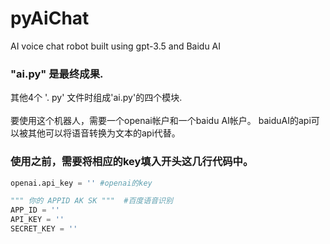 # pyAiChat
AI voice chat robot built using gpt-3.5 and Baidu AI
### "ai.py" 是最终成果.
其他4个 '. py' 文件时组成'ai.py'的四个模块.
<br><br>
要使用这个机器人，需要一个openai帐户和一个baidu AI帐户。  baiduAI的api可以被其他可以将语音转换为文本的api代替。
<br>
### 使用之前，需要将相应的key填入开头这几行代码中。
```python
openai.api_key = '' #openai的key

""" 你的 APPID AK SK """  #百度语音识别
APP_ID = ''
API_KEY = ''
SECRET_KEY = ''
```
